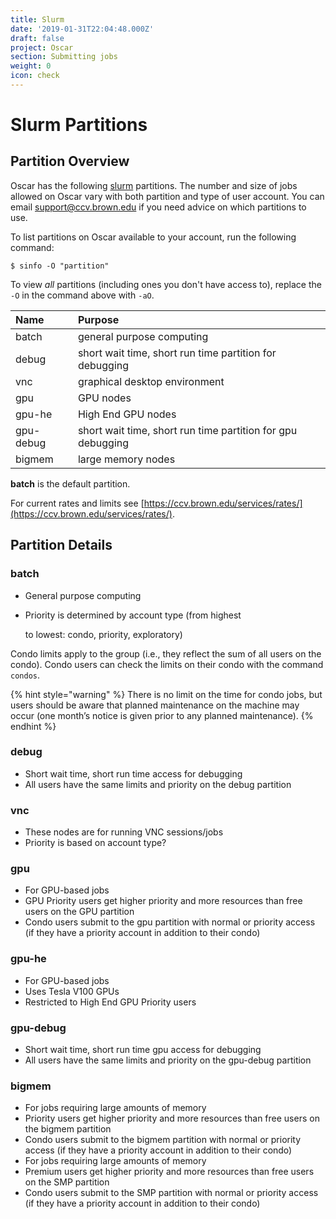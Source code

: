 ```yaml
---
title: Slurm
date: '2019-01-31T22:04:48.000Z'
draft: false
project: Oscar
section: Submitting jobs
weight: 0
icon: check
---
```


# Slurm Partitions

## Partition Overview

Oscar has the following [slurm](https://slurm.schedmd.com/) partitions. The number and size of jobs allowed on Oscar vary with both partition and type of user account. You can email support@ccv.brown.edu if you need advice on which partitions to use‌.

To list partitions on Oscar available to your account, run the following command:

```text
$ sinfo -O "partition"     
```

To view _all_ partitions \(including ones you don't have access to\), replace the `-O` in the command above with `-aO`.

| Name | Purpose |
| :--- | :--- |
| batch | general purpose computing |
| debug | short wait time, short run time partition for debugging |
| vnc | graphical desktop environment |
| gpu | GPU nodes |
| gpu-he | High End GPU nodes |
| gpu-debug | short wait time, short run time partition for gpu debugging |
| bigmem | large memory nodes |

**batch** is the default partition.

For current rates and limits see [https://ccv.brown.edu/services/rates/](https://ccv.brown.edu/services/rates/)​‌.

## Partition Details

### batch

* General purpose computing
* Priority is determined by account type \(from highest

  to lowest: condo, priority, exploratory\)

Condo limits apply to the group \(i.e., they reflect the sum of all users on the condo\). Condo users can check the limits on their condo with the command `condos`.

{% hint style="warning" %}
There is no limit on the time for condo jobs, but users should be aware that planned maintenance on the machine may occur \(one month’s notice is given prior to any planned maintenance\).‌
{% endhint %}

### debug

* Short wait time, short run time access for debugging
* All users have the same limits and priority on the debug partition

### vnc

* These nodes are for running VNC sessions/jobs
* Priority is based on account type?

### gpu

* For GPU-based jobs
* GPU Priority users get higher priority and more resources than free users on the GPU partition
* Condo users submit to the gpu partition with normal or priority access \(if they have a priority account in addition to their condo\)

### gpu-he

* For GPU-based jobs
* Uses Tesla V100 GPUs
* Restricted to High End GPU Priority users

### gpu-debug

* Short wait time, short run time gpu access for debugging
* All users have the same limits and priority on the gpu-debug partition

### bigmem

* For jobs requiring large amounts of memory
* Priority users get higher priority and more resources than free users on the bigmem partition
* Condo users submit to the bigmem partition with normal or priority access \(if they have a priority account in addition to their condo\)
* For jobs requiring large amounts of memory
* Premium users get higher priority and more resources than free users on the SMP partition
* Condo users submit to the SMP partition with normal or priority access \(if they have a priority account in addition to their condo\)

